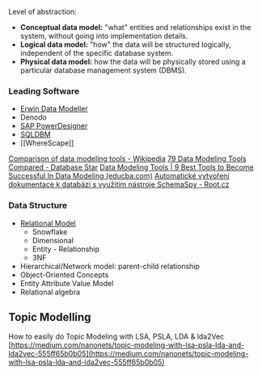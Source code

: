 Level of abstraction:
- **Conceptual data model:** "what" entities and relationships exist in the system, without going into implementation details.
- **Logical data model:** "how" the data will be structured logically, independent of the specific database system.
- **Physical data model:** how the data will be physically stored using a particular database management system (DBMS).

### Leading Software

- [Erwin Data Modeller](../../Erwin/Erwin.md)
- Denodo
- [SAP PowerDesigner](../../SAP/SAP%20PowerDesigner.md)
- [SQLDBM](SQLDBM.md)
- [[WhereScape]]

[Comparison of data modeling tools - Wikipedia](https://en.wikipedia.org/wiki/Comparison_of_data_modeling_tools)
[79 Data Modeling Tools Compared - Database Star](https://www.databasestar.com/data-modeling-tools/)
[Data Modeling Tools | 9 Best Tools to Become Successful In Data Modeling (educba.com)](https://www.educba.com/9-best-data-modeling-tools/)
[Automatické vytvoření dokumentace k databázi s využitím nástroje SchemaSpy - Root.cz](https://www.root.cz/clanky/automaticke-vytvoreni-dokumentace-k-databazi-s-vyuzitim-nastroje-schemaspy/?utm_source=rss&utm_medium=text&utm_campaign=rss)

### Data Structure

- [Relational Model](Modelling_Relational.md)
	- Snowflake
	- Dimensional
	- Entity - Relationship
	- 3NF 
- Hierarchical/Network model: parent-child relationship
- Object-Oriented Concepts
- Entity Attribute Value Model
- Relational algebra

## Topic Modelling

How to easily do Topic Modeling with LSA, PSLA, LDA & lda2Vec [https://medium.com/nanonets/topic-modeling-with-lsa-psla-lda-and-lda2vec-555ff65b0b05](https://medium.com/nanonets/topic-modeling-with-lsa-psla-lda-and-lda2vec-555ff65b0b05)